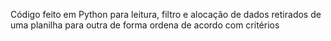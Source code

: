 Código feito em Python para leitura, filtro e alocação de dados retirados de uma planilha para outra de forma ordena de acordo com critérios
